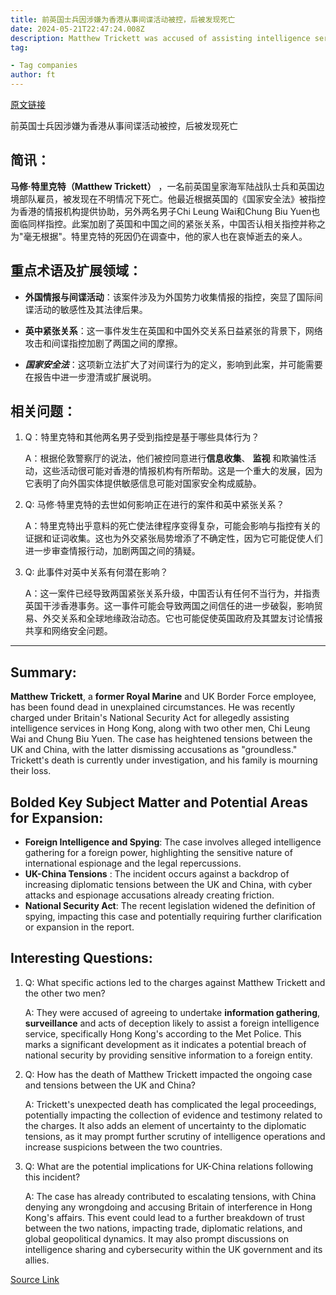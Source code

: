 ```yaml
---
title: 前英国士兵因涉嫌为香港从事间谍活动被控，后被发现死亡
date: 2024-05-21T22:47:24.008Z
description: Matthew Trickett was accused of assisting intelligence services in the Chinese territory
tag: 

- Tag companies
author: ft
---
```


[原文链接](https://ft.com/content/10e825ef-43fd-4ea6-841b-26aefcf7d703)

前英国士兵因涉嫌为香港从事间谍活动被控，后被发现死亡

## 简讯：

**马修·特里克特（Matthew Trickett）** ，一名前英国皇家海军陆战队士兵和英国边境部队雇员，被发现在不明情况下死亡。他最近根据英国的《国家安全法》被指控为香港的情报机构提供协助，另外两名男子Chi Leung Wai和Chung Biu Yuen也面临同样指控。此案加剧了英国和中国之间的紧张关系，中国否认相关指控并称之为"毫无根据"。特里克特的死因仍在调查中，他的家人也在哀悼逝去的亲人。

## 重点术语及扩展领域：

- **外国情报与间谍活动**：该案件涉及为外国势力收集情报的指控，突显了国际间谍活动的敏感性及其法律后果。

- **英中紧张关系**：这一事件发生在英国和中国外交关系日益紧张的背景下，网络攻击和间谍指控加剧了两国之间的摩擦。

- **_国家安全法_**：这项新立法扩大了对间谍行为的定义，影响到此案，并可能需要在报告中进一步澄清或扩展说明。

## 相关问题：

1. Q：特里克特和其他两名男子受到指控是基于哪些具体行为？

   A：根据伦敦警察厅的说法，他们被控同意进行**信息收集**、 **监视** 和欺骗性活动，这些活动很可能对香港的情报机构有所帮助。这是一个重大的发展，因为它表明了向外国实体提供敏感信息可能对国家安全构成威胁。

2. Q: 马修·特里克特的去世如何影响正在进行的案件和英中紧张关系？

   A：特里克特出乎意料的死亡使法律程序变得复杂，可能会影响与指控有关的证据和证词收集。这也为外交紧张局势增添了不确定性，因为它可能促使人们进一步审查情报行动，加剧两国之间的猜疑。

3. Q: 此事件对英中关系有何潜在影响？

   A：这一案件已经导致两国紧张关系升级，中国否认有任何不当行为，并指责英国干涉香港事务。这一事件可能会导致两国之间信任的进一步破裂，影响贸易、外交关系和全球地缘政治动态。它也可能促使英国政府及其盟友讨论情报共享和网络安全问题。

---

## Summary: 

**Matthew Trickett**, a **former Royal Marine** and UK Border Force employee, has been found dead in unexplained circumstances. He was recently charged under Britain's National Security Act for allegedly assisting intelligence services in Hong Kong, along with two other men, Chi Leung Wai and Chung Biu Yuen. The case has heightened tensions between the UK and China, with the latter dismissing accusations as "groundless." Trickett's death is currently under investigation, and his family is mourning their loss. 

## Bolded Key Subject Matter and Potential Areas for Expansion: 

- **Foreign Intelligence and Spying**: The case involves alleged intelligence gathering for a foreign power, highlighting the sensitive nature of international espionage and the legal repercussions. 
- **UK-China Tensions** : The incident occurs against a backdrop of increasing diplomatic tensions between the UK and China, with cyber attacks and espionage accusations already creating friction. 
- **National Security Act**: The recent legislation widened the definition of spying, impacting this case and potentially requiring further clarification or expansion in the report. 

## Interesting Questions: 

1. Q: What specific actions led to the charges against Matthew Trickett and the other two men? 

   A: They were accused of agreeing to undertake **information gathering**, **surveillance** and acts of deception likely to assist a foreign intelligence service, specifically Hong Kong's according to the Met Police. This marks a significant development as it indicates a potential breach of national security by providing sensitive information to a foreign entity. 

2. Q: How has the death of Matthew Trickett impacted the ongoing case and tensions between the UK and China? 

   A: Trickett's unexpected death has complicated the legal proceedings, potentially impacting the collection of evidence and testimony related to the charges. It also adds an element of uncertainty to the diplomatic tensions, as it may prompt further scrutiny of intelligence operations and increase suspicions between the two countries. 

3. Q: What are the potential implications for UK-China relations following this incident? 

   A: The case has already contributed to escalating tensions, with China denying any wrongdoing and accusing Britain of interference in Hong Kong's affairs. This event could lead to a further breakdown of trust between the two nations, impacting trade, diplomatic relations, and global geopolitical dynamics. It may also prompt discussions on intelligence sharing and cybersecurity within the UK government and its allies.

[Source Link](https://ft.com/content/10e825ef-43fd-4ea6-841b-26aefcf7d703)

